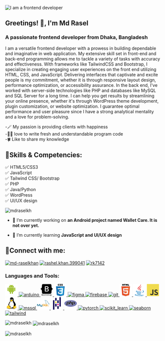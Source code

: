 ![I am a frontend developer](https://media.licdn.com/dms/image/D4D16AQHTZmtvAY5c0A/profile-displaybackgroundimage-shrink_350_1400/0/1687081099008?e=1715212800&v=beta&t=dDXBh7tMeOQx8Pw9fVwMxmBHHClfqN_yMiEF-zzTmlE)

## Greetings! 👋, I'm Md Rasel
### A passionate frontend developer from Dhaka, Bangladesh

<p>I am a versatile frontend developer with a prowess in building dependable and imaginative in web application. My extensive skill set in front-end and back-end programming allows me to tackle a variety of tasks with accuracy and effectiveness. With frameworks like TailwindCSS and Bootstrap, I specialize in creating engaging user experiences on the front end utilizing HTML, CSS, and JavaScript. Delivering interfaces that captivate and excite people is my commitment, whether it is through responsive layout design, performance optimization, or accessibility assurance. In the back end, I've worked with server-side technologies like PHP and databases like MySQL and SQL Server for a long time. I can help you get results by streamlining your online presence, whether it's through WordPress theme development, plugin customization, or website optimization. I guarantee optimal performance and user pleasure since I have a strong analytical mentality and a love for problem-solving.</p>

<p>
-🪄 My passion is providing clients with happiness <br>
-👨‍💻 love to write fresh and understandable program code <br>
-🍀 Like to share my knowledge <br>
</p>


## 🤹Skills & Competencies: 
✅ HTML5/CSS3 <br>
✅ JavaScript <br>
✅ Tailwind CSS/ Bootstrap <br>
✅ PHP <br>
✅ Java/Python <br>
✅ WordPress <br>
✅ UI/UX design <br>



<p align="left"> <img src="https://komarev.com/ghpvc/?username=mdraselkh&label=Profile%20views&color=0e75b6&style=flat" alt="mdraselkh" /> </p>

- 🔭 I’m currently working on **an Android project named Wallet Care. It is not over yet.**

- 🌱 I’m currently learning **JavaScript and UI/UX design**

## 🍵Connect with me:
<p align="left">
<a href="https://linkedin.com/in/md-raselkhan" target="blank"><img align="center" src="https://raw.githubusercontent.com/rahuldkjain/github-profile-readme-generator/master/src/images/icons/Social/linked-in-alt.svg" alt="md-raselkhan" height="30" width="40" /></a>
<a href="https://fb.com/rashel.khan.399041" target="blank"><img align="center" src="https://raw.githubusercontent.com/rahuldkjain/github-profile-readme-generator/master/src/images/icons/Social/facebook.svg" alt="rashel.khan.399041" height="30" width="40" /></a>
<a href="https://dribbble.com/rk7142" target="blank"><img align="center" src="https://raw.githubusercontent.com/rahuldkjain/github-profile-readme-generator/master/src/images/icons/Social/dribbble.svg" alt="rk7142" height="30" width="40" /></a>
</p>


<h3 align="left">Languages and Tools:</h3>
<p align="left"> <a href="https://developer.android.com" target="_blank" rel="noreferrer"> <img src="https://raw.githubusercontent.com/devicons/devicon/master/icons/android/android-original-wordmark.svg" alt="android" width="40" height="40"/> </a> <a href="https://www.arduino.cc/" target="_blank" rel="noreferrer"> <img src="https://cdn.worldvectorlogo.com/logos/arduino-1.svg" alt="arduino" width="40" height="40"/> </a> <a href="https://getbootstrap.com" target="_blank" rel="noreferrer"> <img src="https://raw.githubusercontent.com/devicons/devicon/master/icons/bootstrap/bootstrap-plain-wordmark.svg" alt="bootstrap" width="40" height="40"/> </a> <a href="https://www.w3schools.com/css/" target="_blank" rel="noreferrer"> <img src="https://raw.githubusercontent.com/devicons/devicon/master/icons/css3/css3-original-wordmark.svg" alt="css3" width="40" height="40"/> </a> <a href="https://www.figma.com/" target="_blank" rel="noreferrer"> <img src="https://www.vectorlogo.zone/logos/figma/figma-icon.svg" alt="figma" width="40" height="40"/> </a> <a href="https://firebase.google.com/" target="_blank" rel="noreferrer"> <img src="https://www.vectorlogo.zone/logos/firebase/firebase-icon.svg" alt="firebase" width="40" height="40"/> </a> <a href="https://git-scm.com/" target="_blank" rel="noreferrer"> <img src="https://www.vectorlogo.zone/logos/git-scm/git-scm-icon.svg" alt="git" width="40" height="40"/> </a> <a href="https://www.w3.org/html/" target="_blank" rel="noreferrer"> <img src="https://raw.githubusercontent.com/devicons/devicon/master/icons/html5/html5-original-wordmark.svg" alt="html5" width="40" height="40"/> </a> <a href="https://www.java.com" target="_blank" rel="noreferrer"> <img src="https://raw.githubusercontent.com/devicons/devicon/master/icons/java/java-original.svg" alt="java" width="40" height="40"/> </a> <a href="https://developer.mozilla.org/en-US/docs/Web/JavaScript" target="_blank" rel="noreferrer"> <img src="https://raw.githubusercontent.com/devicons/devicon/master/icons/javascript/javascript-original.svg" alt="javascript" width="40" height="40"/> </a> <a href="https://www.linux.org/" target="_blank" rel="noreferrer"> <img src="https://raw.githubusercontent.com/devicons/devicon/master/icons/linux/linux-original.svg" alt="linux" width="40" height="40"/> </a> <a href="https://www.microsoft.com/en-us/sql-server" target="_blank" rel="noreferrer"> <img src="https://www.svgrepo.com/show/303229/microsoft-sql-server-logo.svg" alt="mssql" width="40" height="40"/> </a> <a href="https://www.mysql.com/" target="_blank" rel="noreferrer"> <img src="https://raw.githubusercontent.com/devicons/devicon/master/icons/mysql/mysql-original-wordmark.svg" alt="mysql" width="40" height="40"/> </a> <a href="https://pandas.pydata.org/" target="_blank" rel="noreferrer"> <img src="https://raw.githubusercontent.com/devicons/devicon/2ae2a900d2f041da66e950e4d48052658d850630/icons/pandas/pandas-original.svg" alt="pandas" width="40" height="40"/> </a> <a href="https://www.php.net" target="_blank" rel="noreferrer"> <img src="https://raw.githubusercontent.com/devicons/devicon/master/icons/php/php-original.svg" alt="php" width="40" height="40"/> </a> <a href="https://pytorch.org/" target="_blank" rel="noreferrer"> <img src="https://www.vectorlogo.zone/logos/pytorch/pytorch-icon.svg" alt="pytorch" width="40" height="40"/> </a> <a href="https://scikit-learn.org/" target="_blank" rel="noreferrer"> <img src="https://upload.wikimedia.org/wikipedia/commons/0/05/Scikit_learn_logo_small.svg" alt="scikit_learn" width="40" height="40"/> </a> <a href="https://seaborn.pydata.org/" target="_blank" rel="noreferrer"> <img src="https://seaborn.pydata.org/_images/logo-mark-lightbg.svg" alt="seaborn" width="40" height="40"/> </a> <a href="https://tailwindcss.com/" target="_blank" rel="noreferrer"> <img src="https://www.vectorlogo.zone/logos/tailwindcss/tailwindcss-icon.svg" alt="tailwind" width="40" height="40"/> </a> </p>

<p><img align="left" src="https://github-readme-stats.vercel.app/api/top-langs?username=mdraselkh&show_icons=true&locale=en&layout=compact" alt="mdraselkh" /></p>

<p>&nbsp;<img align="center" src="https://github-readme-stats.vercel.app/api?username=mdraselkh&show_icons=true&locale=en" alt="mdraselkh" /></p>


<p><img align="center" src="https://github-readme-streak-stats.herokuapp.com/?user=mdraselkh&" alt="mdraselkh" /></p>

